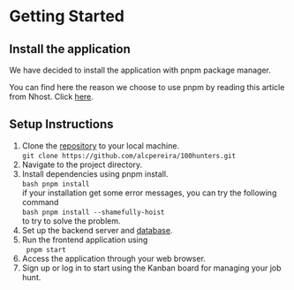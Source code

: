 # Getting Started

## Install the application

We have decided to install the application with pnpm package manager.

You can find here the reason we choose to use pnpm by reading this article from Nhost. Click [here](https://nhost.io/blog/how-we-configured-pnpm-and-turborepo-for-our-monorepo).

## Setup Instructions

1. Clone the [repository](https://github.com/alcpereira/100hunters.git) to your local machine.  
   `git clone https://github.com/alcpereira/100hunters.git`
2. Navigate to the project directory.
3. Install dependencies using pnpm install.  
   `bash pnpm install`  
   if your installation get some error messages, you can try the following command  
   `bash pnpm install --shamefully-hoist`  
   to try to solve the problem.
4. Set up the backend server and [database](/database).
5. Run the frontend application using  
   ` pnpm start`
6. Access the application through your web browser.
7. Sign up or log in to start using the Kanban board for managing your job hunt.
